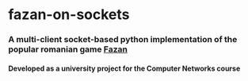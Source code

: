# fazan-on-sockets

### A multi-client socket-based python implementation of the popular romanian game [Fazan](https://ro.wikipedia.org/wiki/Fazan_(joc))

#### Developed as a university project for the Computer Networks course 